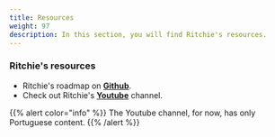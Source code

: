 ```yaml
---
title: Resources
weight: 97
description: In this section, you will find Ritchie's resources.
---
```



### **Ritchie's resources**

- Ritchie's roadmap on [**Github**](https://github.com/ZupIT/ritchie-cli/issues).
- Check out Ritchie's [**Youtube**](https://www.youtube.com/watch?v=GHrW68Nj358&list=PLkX9oUrQ1ev72KUhsB5gi80Y5Jb-DCV_F&index=1) channel.


{{% alert color="info" %}} The Youtube channel, for now, has only Portuguese content.
{{% /alert %}}
